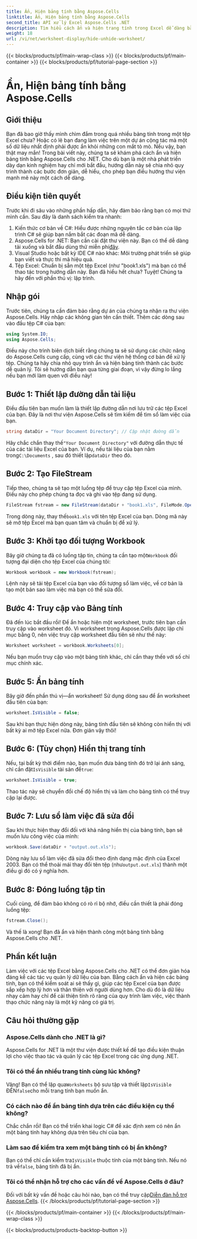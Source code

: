 ```yaml
---
title: Ẩn, Hiện bảng tính bằng Aspose.Cells
linktitle: Ẩn, Hiện bảng tính bằng Aspose.Cells
second_title: API xử lý Excel Aspose.Cells .NET
description: Tìm hiểu cách ẩn và hiện trang tính trong Excel dễ dàng bằng Aspose.Cells cho .NET. Hướng dẫn từng bước với nhiều mẹo và thông tin chi tiết.
weight: 18
url: /vi/net/worksheet-display/hide-unhide-worksheet/
---
```


{{< blocks/products/pf/main-wrap-class >}}
{{< blocks/products/pf/main-container >}}
{{< blocks/products/pf/tutorial-page-section >}}

# Ẩn, Hiện bảng tính bằng Aspose.Cells

## Giới thiệu
Bạn đã bao giờ thấy mình chìm đắm trong quá nhiều bảng tính trong một tệp Excel chưa? Hoặc có lẽ bạn đang làm việc trên một dự án cộng tác mà một số dữ liệu nhất định phải được ẩn khỏi những con mắt tò mò. Nếu vậy, bạn thật may mắn! Trong bài viết này, chúng ta sẽ khám phá cách ẩn và hiện bảng tính bằng Aspose.Cells cho .NET. Cho dù bạn là một nhà phát triển dày dạn kinh nghiệm hay chỉ mới bắt đầu, hướng dẫn này sẽ chia nhỏ quy trình thành các bước đơn giản, dễ hiểu, cho phép bạn điều hướng thư viện mạnh mẽ này một cách dễ dàng.
## Điều kiện tiên quyết
Trước khi đi sâu vào những phần hấp dẫn, hãy đảm bảo rằng bạn có mọi thứ mình cần. Sau đây là danh sách kiểm tra nhanh:
1. Kiến thức cơ bản về C#: Hiểu được những nguyên tắc cơ bản của lập trình C# sẽ giúp bạn nắm bắt các đoạn mã dễ dàng.
2.  Aspose.Cells for .NET: Bạn cần cài đặt thư viện này. Bạn có thể dễ dàng tải xuống và bắt đầu dùng thử miễn phí[đây](https://releases.aspose.com/).
3. Visual Studio hoặc bất kỳ IDE C# nào khác: Môi trường phát triển sẽ giúp bạn viết và thực thi mã hiệu quả.
4. Tệp Excel: Chuẩn bị sẵn một tệp Excel (như "book1.xls") mà bạn có thể thao tác trong hướng dẫn này.
Bạn đã hiểu hết chưa? Tuyệt! Chúng ta hãy đến với phần thú vị: lập trình.
## Nhập gói
Trước tiên, chúng ta cần đảm bảo rằng dự án của chúng ta nhận ra thư viện Aspose.Cells. Hãy nhập các không gian tên cần thiết. Thêm các dòng sau vào đầu tệp C# của bạn:
```csharp
using System.IO;
using Aspose.Cells;
```
Điều này cho trình biên dịch biết rằng chúng ta sẽ sử dụng các chức năng do Aspose.Cells cung cấp, cùng với các thư viện hệ thống cơ bản để xử lý tệp.
Chúng ta hãy chia nhỏ quy trình ẩn và hiện bảng tính thành các bước dễ quản lý. Tôi sẽ hướng dẫn bạn qua từng giai đoạn, vì vậy đừng lo lắng nếu bạn mới làm quen với điều này!
## Bước 1: Thiết lập đường dẫn tài liệu
Điều đầu tiên bạn muốn làm là thiết lập đường dẫn nơi lưu trữ các tệp Excel của bạn. Đây là nơi thư viện Aspose.Cells sẽ tìm kiếm để tìm sổ làm việc của bạn.
```csharp
string dataDir = "Your Document Directory"; // Cập nhật đường dẫn
```
 Hãy chắc chắn thay thế`"Your Document Directory"` với đường dẫn thực tế của các tài liệu Excel của bạn. Ví dụ, nếu tài liệu của bạn nằm trong`C:\Documents` , sau đó thiết lập`dataDir` theo đó.
## Bước 2: Tạo FileStream
Tiếp theo, chúng ta sẽ tạo một luồng tệp để truy cập tệp Excel của mình. Điều này cho phép chúng ta đọc và ghi vào tệp đang sử dụng.
```csharp
FileStream fstream = new FileStream(dataDir + "book1.xls", FileMode.Open);
```
 Trong dòng này, thay thế`book1.xls` với tên tệp Excel của bạn. Dòng mã này sẽ mở tệp Excel mà bạn quan tâm và chuẩn bị để xử lý.
## Bước 3: Khởi tạo đối tượng Workbook
 Bây giờ chúng ta đã có luồng tập tin, chúng ta cần tạo một`Workbook` đối tượng đại diện cho tệp Excel của chúng tôi:
```csharp
Workbook workbook = new Workbook(fstream);
```
Lệnh này sẽ tải tệp Excel của bạn vào đối tượng sổ làm việc, về cơ bản là tạo một bản sao làm việc mà bạn có thể sửa đổi.
## Bước 4: Truy cập vào Bảng tính
Đã đến lúc bắt đầu rồi! Để ẩn hoặc hiện một worksheet, trước tiên bạn cần truy cập vào worksheet đó. Vì worksheet trong Aspose.Cells được lập chỉ mục bằng 0, nên việc truy cập worksheet đầu tiên sẽ như thế này:
```csharp
Worksheet worksheet = workbook.Worksheets[0];
```
 Nếu bạn muốn truy cập vào một bảng tính khác, chỉ cần thay thế`0` với số chỉ mục chính xác.
## Bước 5: Ẩn bảng tính
Bây giờ đến phần thú vị—ẩn worksheet! Sử dụng dòng sau để ẩn worksheet đầu tiên của bạn:
```csharp
worksheet.IsVisible = false;
```
Sau khi bạn thực hiện dòng này, bảng tính đầu tiên sẽ không còn hiển thị với bất kỳ ai mở tệp Excel nữa. Đơn giản vậy thôi!
## Bước 6: (Tùy chọn) Hiển thị trang tính
 Nếu, tại bất kỳ thời điểm nào, bạn muốn đưa bảng tính đó trở lại ánh sáng, chỉ cần đặt`IsVisible` tài sản để`true`:
```csharp
worksheet.IsVisible = true;
```
Thao tác này sẽ chuyển đổi chế độ hiển thị và làm cho bảng tính có thể truy cập lại được.
## Bước 7: Lưu sổ làm việc đã sửa đổi
Sau khi thực hiện thay đổi đối với khả năng hiển thị của bảng tính, bạn sẽ muốn lưu công việc của mình:
```csharp
workbook.Save(dataDir + "output.out.xls");
```
 Dòng này lưu sổ làm việc đã sửa đổi theo định dạng mặc định của Excel 2003. Bạn có thể thoải mái thay đổi tên tệp (như`output.out.xls`) thành một điều gì đó có ý nghĩa hơn.
## Bước 8: Đóng luồng tập tin
Cuối cùng, để đảm bảo không có rò rỉ bộ nhớ, điều cần thiết là phải đóng luồng tệp:
```csharp
fstream.Close();
```
Và thế là xong! Bạn đã ẩn và hiện thành công một bảng tính bằng Aspose.Cells cho .NET.
## Phần kết luận
Làm việc với các tệp Excel bằng Aspose.Cells cho .NET có thể đơn giản hóa đáng kể các tác vụ quản lý dữ liệu của bạn. Bằng cách ẩn và hiện các bảng tính, bạn có thể kiểm soát ai sẽ thấy gì, giúp các tệp Excel của bạn được sắp xếp hợp lý hơn và thân thiện với người dùng hơn. Cho dù đó là dữ liệu nhạy cảm hay chỉ để cải thiện tính rõ ràng của quy trình làm việc, việc thành thạo chức năng này là một kỹ năng có giá trị.
## Câu hỏi thường gặp
### Aspose.Cells dành cho .NET là gì?
Aspose.Cells for .NET là một thư viện được thiết kế để tạo điều kiện thuận lợi cho việc thao tác và quản lý các tệp Excel trong các ứng dụng .NET.
### Tôi có thể ẩn nhiều trang tính cùng lúc không?
 Vâng! Bạn có thể lặp qua`Worksheets` bộ sưu tập và thiết lập`IsVisible` ĐẾN`false`cho mỗi trang tính bạn muốn ẩn.
### Có cách nào để ẩn bảng tính dựa trên các điều kiện cụ thể không?
Chắc chắn rồi! Bạn có thể triển khai logic C# để xác định xem có nên ẩn một bảng tính hay không dựa trên tiêu chí của bạn.
### Làm sao để kiểm tra xem một bảng tính có bị ẩn không?
 Bạn có thể chỉ cần kiểm tra`IsVisible` thuộc tính của một bảng tính. Nếu nó trả về`false`, bảng tính đã bị ẩn.
### Tôi có thể nhận hỗ trợ cho các vấn đề về Aspose.Cells ở đâu?
 Đối với bất kỳ vấn đề hoặc câu hỏi nào, bạn có thể truy cập[Diễn đàn hỗ trợ Aspose.Cells](https://forum.aspose.com/c/cells/9).
{{< /blocks/products/pf/tutorial-page-section >}}

{{< /blocks/products/pf/main-container >}}
{{< /blocks/products/pf/main-wrap-class >}}

{{< blocks/products/products-backtop-button >}}
